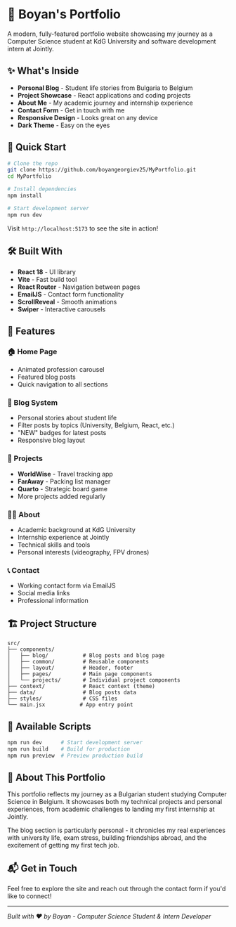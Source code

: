 # 🌟 Boyan's Portfolio

A modern, fully-featured portfolio website showcasing my journey as a Computer Science student at KdG University and software development intern at Jointly.

## ✨ What's Inside

- **Personal Blog** - Student life stories from Bulgaria to Belgium
- **Project Showcase** - React applications and coding projects  
- **About Me** - My academic journey and internship experience
- **Contact Form** - Get in touch with me
- **Responsive Design** - Looks great on any device
- **Dark Theme** - Easy on the eyes

## 🚀 Quick Start

```bash
# Clone the repo
git clone https://github.com/boyangeorgiev25/MyPortfolio.git
cd MyPortfolio

# Install dependencies
npm install

# Start development server
npm run dev
```

Visit `http://localhost:5173` to see the site in action!

## 🛠️ Built With

- **React 18** - UI library
- **Vite** - Fast build tool
- **React Router** - Navigation between pages
- **EmailJS** - Contact form functionality
- **ScrollReveal** - Smooth animations
- **Swiper** - Interactive carousels

## 📱 Features

### 🏠 Home Page
- Animated profession carousel
- Featured blog posts
- Quick navigation to all sections

### 📝 Blog System
- Personal stories about student life
- Filter posts by topics (University, Belgium, React, etc.)
- "NEW" badges for latest posts
- Responsive blog layout

### 💼 Projects
- **WorldWise** - Travel tracking app
- **FarAway** - Packing list manager  
- **Quarto** - Strategic board game
- More projects added regularly

### 👨‍💻 About
- Academic background at KdG University
- Internship experience at Jointly
- Technical skills and tools
- Personal interests (videography, FPV drones)

### 📞 Contact
- Working contact form via EmailJS
- Social media links
- Professional information

## 🏗️ Project Structure

```
src/
├── components/
│   ├── blog/           # Blog posts and blog page
│   ├── common/         # Reusable components
│   ├── layout/         # Header, footer
│   ├── pages/          # Main page components
│   └── projects/       # Individual project components
├── context/            # React context (theme)
├── data/               # Blog posts data
├── styles/             # CSS files
└── main.jsx           # App entry point
```

## 🔧 Available Scripts

```bash
npm run dev      # Start development server
npm run build    # Build for production
npm run preview  # Preview production build
```

## 🎯 About This Portfolio

This portfolio reflects my journey as a Bulgarian student studying Computer Science in Belgium. It showcases both my technical projects and personal experiences, from academic challenges to landing my first internship at Jointly.

The blog section is particularly personal - it chronicles my real experiences with university life, exam stress, building friendships abroad, and the excitement of getting my first tech job.

## 📬 Get in Touch

Feel free to explore the site and reach out through the contact form if you'd like to connect!

---

*Built with ❤️ by Boyan - Computer Science Student & Intern Developer*

